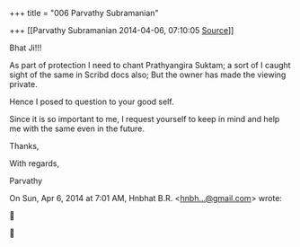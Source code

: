 +++
title = "006 Parvathy Subramanian"

+++
[[Parvathy Subramanian	2014-04-06, 07:10:05 [Source](https://groups.google.com/g/samskrita/c/oZuA18X4ScM)]]



Bhat Ji!!!

  

As part of protection I need to chant Prathyangira Suktam; a sort of I caught sight of the same in Scribd docs also; But the owner has made the viewing private.

  

Hence I posed to question to your good self.

  

Since it is so important to me, I request yourself to keep in mind and help me with the same even in the future.

  

Thanks,

  

With regards,

Parvathy

  
  

On Sun, Apr 6, 2014 at 7:01 AM, Hnbhat B.R. \<[hnbh...@gmail.com]()\> wrote:  





